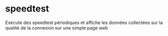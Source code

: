 # speedtest
Exécute des speedtest périodiques et affiche les données collectées sur la qualité de la connexion sur une simple page web
